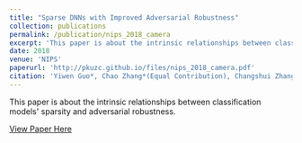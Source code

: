 ```yaml
---
title: "Sparse DNNs with Improved Adversarial Robustness"
collection: publications
permalink: /publication/nips_2018_camera
excerpt: 'This paper is about the intrinsic relationships between classification models' sparsity and adversarial robustness.'
date: 2018
venue: 'NIPS'
paperurl: 'http://pkuzc.github.io/files/nips_2018_camera.pdf'
citation: 'Yiwen Guo*, Chao Zhang*(Equal Contribution), Changshui Zhang, Yurong Chen. &quot; <i>Neural Information Processing Systems（NIPS), 2018</i>.'
---
```


This paper is about the intrinsic relationships between classification models' sparsity and adversarial robustness.

[View Paper Here](http://pkuzc.github.io/files/nips2018_camera.pdf)